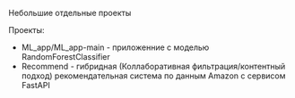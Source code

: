 Небольшие отдельные проекты

Проекты:

* ML_app/ML_app-main - приложенние с моделью RandomForestClassifier
* Recommend - гибридная (Коллаборативная фильтрация/контентный подход) рекомендательная система по данным Amazon с сервисом FastAPI
